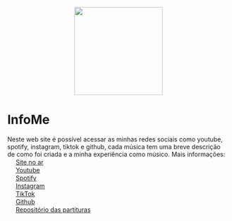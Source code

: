 <p align="center">
<img height="200" width="200" src="https://github.com/DanielC-007/InfoMe/assets/140892651/f85a2263-f464-491b-80ac-e645737ce4a0">
</p>

# InfoMe
Neste web site é possível acessar as minhas redes sociais como youtube, spotify, instagram, tiktok e github, cada música tem uma breve descrição de como foi criada e a minha experiência como músico.
Mais informações:<br>
<img height="15" src="https://github.com/DanielC-007/InfoMe/assets/140892651/f85a2263-f464-491b-80ac-e645737ce4a0"> [Site no ar](https://danielc-studio.netlify.app/)<br>
<img height="15" src="https://github.com/DanielC-007/InfoMe/assets/140892651/aa517a19-0944-40c6-b62d-2e416a8e9ab0"> [Youtube](https://youtube.com/@danielc.80bpm)<br>
<img height="15" src="https://github.com/DanielC-007/InfoMe/assets/140892651/cf61ec2e-4629-4884-975e-6b8bba930707"> [Spotify](https://open.spotify.com/intl-pt/artist/4wocNBv3KY7H2nYIH2Q1QS?si=XDeZd_b0T9uBH6cY4NVDGw)<br>
<img height="15" src="https://github.com/DanielC-007/InfoMe/assets/140892651/938b42d8-0aa5-45a0-91a8-aa9dfc541a25"> [Instagram](https://www.instagram.com/danielc.80bpm)<br>
<img height="15" src="https://github.com/DanielC-007/InfoMe/assets/140892651/6dae4e4f-98a7-4238-8583-461fddb93b1f"> [TikTok](https://www.tiktok.com/@danielcarlos80bpm)<br>
<img height="15" src="https://github.com/DanielC-007/InfoMe/assets/140892651/bb866f5b-d829-4707-a3f9-b8a9945b27dc"> [Github](https://github.com/DanielC-007)<br>
<img height="15" src="https://github.com/DanielC-007/InfoMe/assets/140892651/cf61ec2e-4629-4884-975e-6b8bba930707"> [Repositório das partituras](https://github.com/DanielC-007/Partituras)<br>